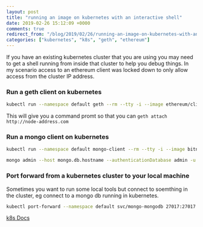 ```yaml
---
layout: post
title: "running an image on kubernetes with an interactive shell"
date: 2019-02-26 15:12:09 +0000
comments: true
redirect_from: "/blog/2019/02/26/running-an-image-on-kubernetes-with-an-interactive-shell/"
categories: ["kubernetes", "k8s", "geth", "ethereum"]
---
```


If you have an existing kubernetes cluster that you are using you may need to get a shell running from inside that cluster to help you debug things. In my scenario access to an ethereum client was locked down to only allow access from the cluster IP address. 

### Run a geth client on kubernetes

``` bash
kubectl run --namespace default geth --rm --tty -i --image ethereum/client-go --command /bin/sh 
```

This will give you a command promt so that you can ```geth attach http://node-address.com```

### Run a mongo client on kubernetes

``` bash
kubectl run --namespace default mongo-client --rm --tty -i --image bitnami/mongodb --command -- \ 

mongo admin --host mongo.db.hostname --authenticationDatabase admin -u root -p password 
```


### Port forward from a kubernetes cluster to your local machine

Sometimes you want to run some local tools but connect to soemthing in the cluster, eg connect to a mongo db running in kubernetes.

``` bash
kubectl port-forward --namespace default svc/mongo-mongodb 27017:27017
```

[k8s Docs](https://kubernetes.io/docs/tasks/access-application-cluster/port-forward-access-application-cluster/)